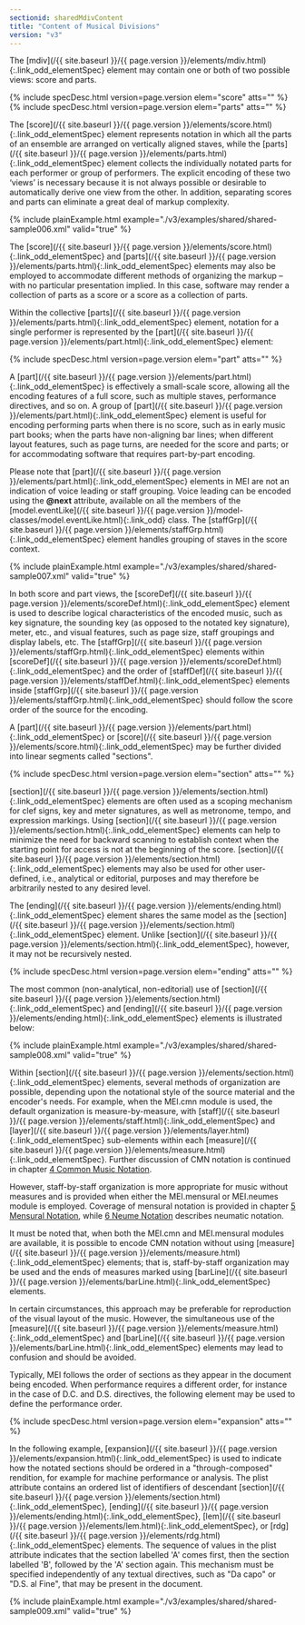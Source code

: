 ```yaml
---
sectionid: sharedMdivContent
title: "Content of Musical Divisions"
version: "v3"
---
```




The [mdiv](/{{ site.baseurl }}/{{ page.version }}/elements/mdiv.html){:.link_odd_elementSpec} element may contain one or both of two possible views:
score and parts.



{% include specDesc.html version=page.version elem="score" atts="" %}
{% include specDesc.html version=page.version elem="parts" atts="" %}



The [score](/{{ site.baseurl }}/{{ page.version }}/elements/score.html){:.link_odd_elementSpec} element represents notation in which all the parts of an
ensemble are arranged on vertically aligned staves, while the [parts](/{{ site.baseurl }}/{{ page.version }}/elements/parts.html){:.link_odd_elementSpec}
element collects the individually notated parts for each performer or group of performers.
The explicit encoding of these two ‘views’ is necessary because it is
not always possible or desirable to automatically derive one view from the other.
In
addition, separating scores and parts can eliminate a great deal of markup complexity.

{% include plainExample.html example="./v3/examples/shared/shared-sample006.xml" valid="true" %}

The [score](/{{ site.baseurl }}/{{ page.version }}/elements/score.html){:.link_odd_elementSpec} and [parts](/{{ site.baseurl }}/{{ page.version }}/elements/parts.html){:.link_odd_elementSpec} elements may also be
employed to accommodate different methods of organizing the markup – with no particular
presentation implied. In this case, software may render a collection of parts as a
score
or a score as a collection of parts.

Within the collective [parts](/{{ site.baseurl }}/{{ page.version }}/elements/parts.html){:.link_odd_elementSpec} element, notation for a single
performer is represented by the [part](/{{ site.baseurl }}/{{ page.version }}/elements/part.html){:.link_odd_elementSpec} element:



{% include specDesc.html version=page.version elem="part" atts="" %}



A [part](/{{ site.baseurl }}/{{ page.version }}/elements/part.html){:.link_odd_elementSpec} is effectively a small-scale score, allowing all the
encoding features of a full score, such as multiple staves, performance directives,
and so
on. A group of [part](/{{ site.baseurl }}/{{ page.version }}/elements/part.html){:.link_odd_elementSpec} element is useful for encoding performing parts
when there is no score, such as in early music part books; when the parts have
non-aligning bar lines; when different layout features, such as page turns, are needed
for
the score and parts; or for accommodating software that requires part-by-part
encoding.

Please note that [part](/{{ site.baseurl }}/{{ page.version }}/elements/part.html){:.link_odd_elementSpec} elements in MEI are not an indication of
voice leading or staff grouping. Voice leading can be encoded using the **@next**
attribute, available on all the members of the [model.eventLike](/{{ site.baseurl }}/{{ page.version }}/model-classes/model.eventLike.html){:.link_odd}
class. The [staffGrp](/{{ site.baseurl }}/{{ page.version }}/elements/staffGrp.html){:.link_odd_elementSpec} element handles grouping of staves in the score
context.

{% include plainExample.html example="./v3/examples/shared/shared-sample007.xml" valid="true" %}

In both score and part views, the [scoreDef](/{{ site.baseurl }}/{{ page.version }}/elements/scoreDef.html){:.link_odd_elementSpec} element is used to
describe logical characteristics of the encoded music, such as key signature, the
sounding
key (as opposed to the notated key signature), meter, etc., and visual features, such
as
page size, staff groupings and display labels, etc. The [staffGrp](/{{ site.baseurl }}/{{ page.version }}/elements/staffGrp.html){:.link_odd_elementSpec}
elements within [scoreDef](/{{ site.baseurl }}/{{ page.version }}/elements/scoreDef.html){:.link_odd_elementSpec} and the order of [staffDef](/{{ site.baseurl }}/{{ page.version }}/elements/staffDef.html){:.link_odd_elementSpec} elements inside [staffGrp](/{{ site.baseurl }}/{{ page.version }}/elements/staffGrp.html){:.link_odd_elementSpec} should follow the score
order of the source for the encoding.

A [part](/{{ site.baseurl }}/{{ page.version }}/elements/part.html){:.link_odd_elementSpec} or [score](/{{ site.baseurl }}/{{ page.version }}/elements/score.html){:.link_odd_elementSpec} may be further divided into
linear segments called "sections".



{% include specDesc.html version=page.version elem="section" atts="" %}



[section](/{{ site.baseurl }}/{{ page.version }}/elements/section.html){:.link_odd_elementSpec} elements are often used as a scoping mechanism for clef
signs, key and meter signatures, as well as metronome, tempo, and expression markings.
Using [section](/{{ site.baseurl }}/{{ page.version }}/elements/section.html){:.link_odd_elementSpec} elements can help to minimize the need for backward
scanning to establish context when the starting point for access is not at the beginning
of the score. [section](/{{ site.baseurl }}/{{ page.version }}/elements/section.html){:.link_odd_elementSpec} elements may also be used for other
user-defined, i.e., analytical or editorial, purposes and may therefore be arbitrarily
nested to any desired level.

The [ending](/{{ site.baseurl }}/{{ page.version }}/elements/ending.html){:.link_odd_elementSpec} element shares the same model as the [section](/{{ site.baseurl }}/{{ page.version }}/elements/section.html){:.link_odd_elementSpec} element. Unlike [section](/{{ site.baseurl }}/{{ page.version }}/elements/section.html){:.link_odd_elementSpec}, however, it may not be
recursively nested.



{% include specDesc.html version=page.version elem="ending" atts="" %}



The most common (non-analytical, non-editorial) use of [section](/{{ site.baseurl }}/{{ page.version }}/elements/section.html){:.link_odd_elementSpec} and
[ending](/{{ site.baseurl }}/{{ page.version }}/elements/ending.html){:.link_odd_elementSpec} elements is illustrated below:

{% include plainExample.html example="./v3/examples/shared/shared-sample008.xml" valid="true" %}

Within [section](/{{ site.baseurl }}/{{ page.version }}/elements/section.html){:.link_odd_elementSpec} elements, several methods of organization are
possible, depending upon the notational style of the source material and the encoder's
needs. For example, when the MEI.cmn module is used, the default organization is
measure-by-measure, with [staff](/{{ site.baseurl }}/{{ page.version }}/elements/staff.html){:.link_odd_elementSpec} and [layer](/{{ site.baseurl }}/{{ page.version }}/elements/layer.html){:.link_odd_elementSpec}
sub-elements within each [measure](/{{ site.baseurl }}/{{ page.version }}/elements/measure.html){:.link_odd_elementSpec}. Further discussion of CMN notation
is continued in chapter <a class="link_ptr" title="Common Music Notation" href="/{{ site.baseurl }}/{{ page.version }}/guidelines/cmn.html">4 Common Music Notation</a>.

However, staff-by-staff organization is more appropriate for music without measures
and
is provided when either the MEI.mensural or MEI.neumes module is employed. Coverage
of
mensural notation is provided in chapter 
<a class="link_ptr" title="Mensural Notation" href="/{{ site.baseurl }}/{{ page.version }}/guidelines/mensural.html">5 Mensural Notation</a>, while 
<a class="link_ptr" title="Neume Notation" href="/{{ site.baseurl }}/{{ page.version }}/guidelines/neumes.html">6 Neume Notation</a> describes neumatic notation.

It must be noted that, when both the MEI.cmn and MEI.mensural modules are available,
it
is possible to encode CMN notation without using [measure](/{{ site.baseurl }}/{{ page.version }}/elements/measure.html){:.link_odd_elementSpec} elements;
that is, staff-by-staff organization may be used and the ends of measures marked using
[barLine](/{{ site.baseurl }}/{{ page.version }}/elements/barLine.html){:.link_odd_elementSpec} elements.


In certain circumstances, this approach may be preferable for reproduction of the
visual
layout of the music. However, the simultaneous use of the [measure](/{{ site.baseurl }}/{{ page.version }}/elements/measure.html){:.link_odd_elementSpec}
and [barLine](/{{ site.baseurl }}/{{ page.version }}/elements/barLine.html){:.link_odd_elementSpec} elements may lead to confusion and should be
avoided.

Typically, MEI follows the order of sections as they appear in the document being
encoded. When performance requires a different order, for instance in the case of
D.C. and
D.S. directives, the following element may be used to define the performance order.



{% include specDesc.html version=page.version elem="expansion" atts="" %}



In the following example, [expansion](/{{ site.baseurl }}/{{ page.version }}/elements/expansion.html){:.link_odd_elementSpec} is used to indicate how the
notated sections should be ordered in a "through-composed" rendition, for example
for
machine performance or analysis. The plist attribute contains an ordered list of
identifiers of descendant [section](/{{ site.baseurl }}/{{ page.version }}/elements/section.html){:.link_odd_elementSpec}, [ending](/{{ site.baseurl }}/{{ page.version }}/elements/ending.html){:.link_odd_elementSpec}, [lem](/{{ site.baseurl }}/{{ page.version }}/elements/lem.html){:.link_odd_elementSpec}, or [rdg](/{{ site.baseurl }}/{{ page.version }}/elements/rdg.html){:.link_odd_elementSpec} elements. The sequence of values in
the plist attribute indicates that the section labelled 'A' comes first, then the
section
labelled 'B', followed by the 'A' section again. This mechanism must be specified
independently of any textual directives, such as "Da capo" or "D.S. al Fine", that
may be
present in the document.

{% include plainExample.html example="./v3/examples/shared/shared-sample009.xml" valid="true" %}

